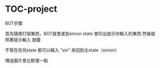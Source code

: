 # TOC-project
<p> BOT步驟
<p> 首先隨便打個東西，BOT就會進到simon state 會印出提示你輸入的東西 然後就照著提示輸入 就醬
<p> 不管在任何state 都可以輸入 "sin" 來回到主state（simon）
<p> 傳送圖片會比較慢一點
  
  
  
